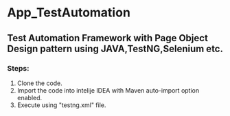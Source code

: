 # App_TestAutomation

## Test Automation Framework with Page Object Design pattern using JAVA,TestNG,Selenium etc.

### Steps:
1. Clone the code.
2. Import the code into intelije IDEA with Maven auto-import option enabled.
3. Execute using "testng.xml" file.
